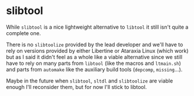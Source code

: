 # slibtool
While `slibtool` is a nice lightweight alternative to `libtool` it still isn't
quite a complete one.

There is no `slibtoolize` provided by the lead developer and we'll have to rely
on versions provided by either Libertine or Ataraxia Linux (which work) but as I
said it didn't feel as a whole like a viable alternative since we still have
to rely on many parts from `libtool` (like the macros and `ltmain.sh`) and parts
from `automake` like the auxiliary build tools (`depcomp`, `missing`...).

Maybe in the future when `slibtool`, `sltdl` and `slibtoolize` are viable enough
I'll reconsider them, but for now I'll stick to libtool.
